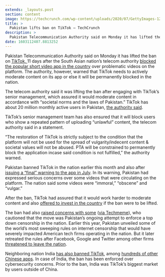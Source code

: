 ```yaml
--- 
extends: _layouts.post 
section: content 
image: https://techcrunch.com/wp-content/uploads/2020/07/GettyImages-1214086455.jpg?w=600 
title: > 
  Pakistan lifts ban on TikTok – TechCrunch 
description: > 
  Pakistan Telecommunication Authority said on Monday it has lifted the ban on TikTok, 11 days after the South Asian nation’s telecom authority blocked the popular short video app in the country over problematic videos on the platform.The authority, however, warned that TikTok needs to actively moderate content on its app or else it will be permanently blocked in the nation.The telecom authority said it was lifting the ban after engaging with TikTok’s senior management, which assured it would moderate content in accordance with “societal norms and the laws of Pakistan.” TikTok has about 20 million monthly active users in Pakistan, the authority said.Pakistan banned TikTok in the nation earlier this month and also after issuing a “final” warning to the app in July.The nation said some videos were “immoral,” “obscene” and “vulgar.”After the ban, TikTok had assured that it would work harder to moderate content and also offered to invest in the country if the ban were to be lifted. 
date: 1603112407.8813252 
--- 
```

<div><p id="speakable-summary">Pakistan Telecommunication Authority said on Monday it has lifted the ban on <a class="crunchbase-link" href="https://crunchbase.com/organization/tiktok" target="_blank">TikTok, </a> 11 days after the South Asian nation&#8217;s telecom authority <a href="https://techcrunch.com/2020/10/09/tiktok-pakistan-ban/">blocked the popular short video app in the country</a> over problematic videos on the platform. The authority, however, warned that TikTok needs to actively moderate content on its app or else it will be permanently blocked in the nation.</p>
<p>The telecom authority said it was lifting the ban after engaging with TikTok&#8217;s senior management, which assured it would moderate content in accordance with &#8220;societal norms and the laws of Pakistan.&#8221; TikTok has about 20 million monthly active users in Pakistan, <a href="https://twitter.com/PTAofficialpk/status/1318152147909955586">the authority said</a>.</p>
<p>TikTok&#8217;s senior management team has also ensured that it will block users who show a repeated pattern of uploading &#8220;unlawful&#8221; content, the telecom authority said in a statement.</p><p class="piano-inline-promo"></p>
<p>&#8220;The restoration of TikTok is strictly subject to the condition that the platform will not be used for the spread of vulgarity/indecent content &amp; societal values will not be abused. PTA will be constrained to permanently block the application incase said condition is not fulfilled,&#8221; the authority warned.</p>
<p>Pakistan banned TikTok in the nation earlier this month and also after <a href="https://techcrunch.com/2020/07/21/pakistan-issues-final-warning-to-tiktok-and-blocks-bigo-app-over-immoral-obscene-and-vulgar-content/">issuing a &#8220;final&#8221; warning to the app in July</a>. In its warning, Pakistan had expressed serious concerns over some videos that were circulating on the platform. The nation said some videos were &#8220;immoral,&#8221; &#8220;obscene&#8221; and &#8220;vulgar.&#8221;</p>
<p>After the ban, TikTok had assured that it would work harder to moderate content and also <a href="https://profit.pakistantoday.com.pk/2020/10/19/pta-lifts-ban-on-tiktok-warns-accounts-posting-obscene-content-will-be-blocked/">offered to invest in the country</a> if the ban were to be lifted.</p>
<p>The ban had also <a href="https://restofworld.org/2020/who-is-afraid-of-a-meme/">raised concerns with some</a> (<a href="https://www.techmeme.com/201016/p23#a201016p23">via Techmeme</a>), who cautioned that the move was Pakistan&#8217;s ongoing attempt to enforce a top down censorship in the nation. Earlier this year, Pakistan unveiled some of the world&#8217;s most sweeping rules on internet censorship that would have severely impacted American tech firms operating in the nation. But it later retreated the rules after Facebook, Google and Twitter among other firms <a href="https://www.nytimes.com/2020/02/27/technology/pakistan-internet-censorship.html">threatened to leave the nation</a>.</p>
<p>Neighboring nation India <a href="https://techcrunch.com/2020/06/29/india-bans-tiktok-dozens-of-other-chinese-apps/">has also banned TikTok</a>, among <a href="https://techcrunch.com/2020/09/02/india-bans-pubg-and-over-100-additional-chinese-apps/">hundreds of other Chinese apps</a>. In case of India, the ban has been enforced over cybersecurity concerns. Prior to the ban, India was TikTok&#8217;s biggest market by users outside of China.</p>
			</div>
